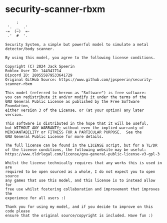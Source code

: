 # security-scanner-rbxm

         :
	 '.  _  .'
	-=  (~)  =-   
	 .'  #  '.
	 
	Security System, a simple but powerful model to simulate a metal detector/body scanner.
	
	By using this model, you agree to the following license conditions.
	
    Copyright (C) 2024 Jack Speerin 
	Roblox User ID: 144341714
	Discord ID: 280555879533641729
	Original GitHub Source: https://www.github.com/jpspeerin/security-scanner-rbxm

    This model (referred to hereon as "Software") is free software: 
    you can redistribute it and/or modify it under the terms of the 
    GNU General Public License as published by the Free Software Foundation, 
    either version 3 of the License, or (at your option) any later version.

    This software is distributed in the hope that it will be useful,
    but WITHOUT ANY WARRANTY; without even the implied warranty of
    MERCHANTABILITY or FITNESS FOR A PARTICULAR PURPOSE.  See the
    GNU General Public License for more details.
    
    The full license can be found in the LICENSE script, but for a TL/DR 
    of the license conditions, the following website may be useful:
    https://www.tldrlegal.com/license/gnu-general-public-license-v3-gpl-3
    
    Whilst the license technically requires that any works this is used in are
    required to be open sourced as a whole, I do not expect you to open source
    any games that use this model, and this license is to instead allow for 
    free use whilst fostering collaboration and improvement that improves the
    experience for all users :)
    
    Thank you for using my model, and if you decide to improve on this code please
    ensure that the original source/copyright is included. Have fun :)
